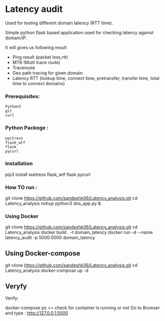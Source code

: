 # Latency audit

Used for testing different domain latency (RTT time).

Simple python flask based application used for checking latency against domain/IP.

It will gives us following result

- Ping result (packet loss,rtt)
- MTR (Multi trace route)
- Traceroute 
- Geo path tracing for given domain
- Latency RTT (lookup time, connect time, pretransfer, transfer time, total time to connect domains)

### Prerequisites:


    Python3
    git
    curl
    
### Python Packege :

    waitress
    flask_wtf
    flask
    pycurl
    
### Installation

pip3 install waitress flask_wtf flask pycurl

### How TO run :

git clone https://github.com/sandeshk06/Latency_analysis.git
cd Latency_analysis
nohup python3 dns_app.py &

### Using Docker

git clone https://github.com/sandeshk06/Latency_analysis.git
cd Latency_analysis
docker build . -t domain_latency
docker run -d --name latency_audit -p 5000:5000 domain_latency

## Using Docker-compose

git clone https://github.com/sandeshk06/Latency_analysis.git
cd Latency_analysis
docker-compose up -d

## Veryfy

Verify:

docker-compose ps >> check for container is running or not
Go to Browser and type : http://127.0.0.1:5000







